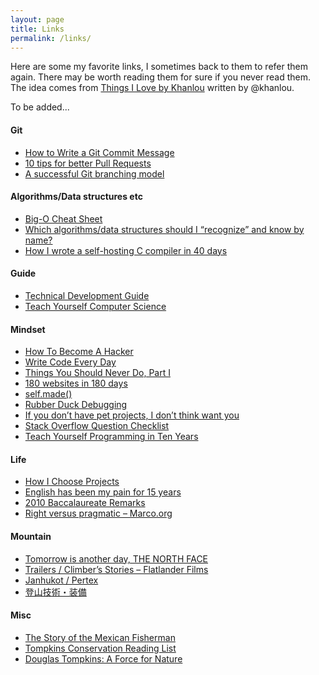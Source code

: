 ```yaml
---
layout: page
title: Links
permalink: /links/
---
```


Here are some my favorite links, I sometimes back to them to refer them again. There may be worth reading them for sure if you never read them.
The idea comes from [Things I Love by Khanlou](http://khanlou.com/love/) written by @khanlou.

To be added...

#### Git
- [How to Write a Git Commit Message](http://chris.beams.io/posts/git-commit/)
- [10 tips for better Pull Requests](http://blog.ploeh.dk/2015/01/15/10-tips-for-better-pull-requests/)
- [A successful Git branching model](http://nvie.com/posts/a-successful-git-branching-model/)

#### Algorithms/Data structures etc
- [Big-O Cheat Sheet](http://bigocheatsheet.com/)
- [Which algorithms/data structures should I “recognize” and know by name?](http://programmers.stackexchange.com/a/155649/225558)
- [How I wrote a self-hosting C compiler in 40 days](http://www.sigbus.info/how-i-wrote-a-self-hosting-c-compiler-in-40-days.html)

#### Guide
- [Technical Development Guide](https://www.google.com/about/careers/students/guide-to-technical-development.html)
- [Teach Yourself Computer Science](https://teachyourselfcs.com/)

#### Mindset
- [How To Become A Hacker](http://www.catb.org/~esr/faqs/hacker-howto.html)
- [Write Code Every Day](http://ejohn.org/blog/write-code-every-day/)
- [Things You Should Never Do, Part I](https://www.joelonsoftware.com/2000/04/06/things-you-should-never-do-part-i/)
- [180 websites in 180 days](https://jenniferdewalt.com/)
- [self.made()](https://bugkrusha.com/2017/03/26/blogging-finally/)
- [Rubber Duck Debugging](https://rubberduckdebugging.com)
- [If you don’t have pet projects, I don’t think want you](https://ayende.com/blog/90113/if-you-dont-have-pet-projects-i-dont-think-i-want-you)
- [Stack Overflow Question Checklist](http://tinyurl.com/stack-checklist)
- [Teach Yourself Programming in Ten Years](http://www.norvig.com/21-days.html)

#### Life
- [How I Choose Projects](https://www.scotthyoung.com/blog/2016/02/18/choosing-projects/)
- [English has been my pain for 15 years](http://antirez.com/news/61)
- [2010 Baccalaureate Remarks](https://www.princeton.edu/news/2010/05/30/2010-baccalaureate-remarks)
- [Right versus pragmatic – Marco.org](https://marco.org/2012/02/25/right-vs-pragmatic)

#### Mountain
- [Tomorrow is another day, THE NORTH FACE](https://www.goldwin.co.jp/tnf/special/tomorrow_is_another_day/)
- [Trailers / Climber’s Stories – Flatlander Films](https://flatlanderfilms.com/category/trailers-climbers-stories/)
- [Janhukot / Pertex](https://www.pertex.com/janhukot/)
- [登山技術・装備](http://www.kadoya-guide.com/gizyutu.html)

#### Misc
- [The Story of the Mexican Fisherman](https://bemorewithless.com/the-story-of-the-mexican-fisherman/)
- [Tompkins Conservation Reading List](http://www.tompkinsconservation.org/reading_list.htm)
- [Douglas Tompkins: A Force for Nature](http://www.tompkinsconservation.org/news/2015/12/09/douglas-tompkins-a-force-for-nature/)
